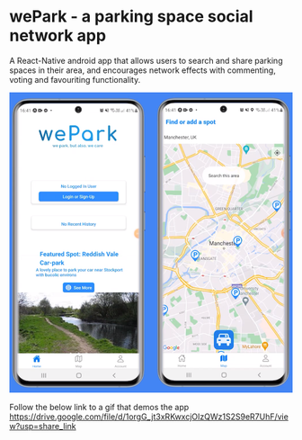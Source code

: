 # wePark - a parking space social network app

A React-Native android app that allows users to search and share parking spaces in their area, and encourages network effects with commenting, voting and favouriting functionality.

![wePark](We-Park.png)

Follow the below link to a gif that demos the app
https://drive.google.com/file/d/1orgG_jt3xRKwxcjOIzQWz1S2S9eR7UhF/view?usp=share_link
